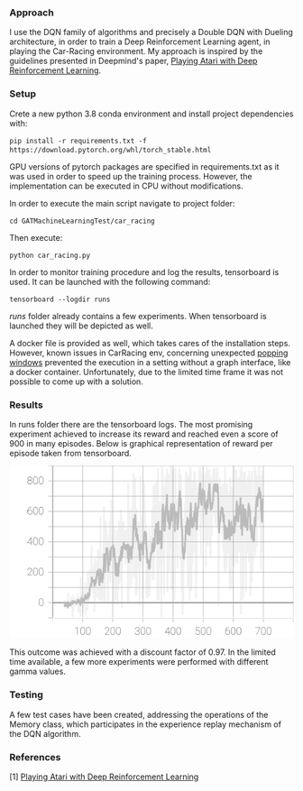 
### Approach

I use the DQN family of algorithms and precisely a Double DQN with Dueling architecture, in order to train a Deep Reinforcement
Learning agent, in playing the Car-Racing environment. My approach is inspired by the guidelines presented in Deepmind's paper,
[Playing Atari with Deep Reinforcement Learning](https://arxiv.org/abs/1312.5602).

### Setup

Crete a new python 3.8 conda environment and install project dependencies with: 
    
    pip install -r requirements.txt -f https://download.pytorch.org/whl/torch_stable.html

GPU versions of pytorch packages are specified in requirements.txt as it was used in order
to speed up the training process. However, the implementation can be executed in CPU without 
modifications.

In order to execute the main script navigate to project folder:

    cd GATMachineLearningTest/car_racing

Then execute:

    python car_racing.py

In order to monitor training procedure and log the results, tensorboard is used. It can
be launched with the following command:

    tensorboard --logdir runs

_runs_ folder already contains a few experiments. When tensorboard is launched they will be 
depicted as well. 

A docker file is provided as well, which takes cares of the installation steps.
However, known issues in CarRacing env, concerning unexpected [popping windows](https://github.com/openai/gym/issues/137)
prevented the execution in a setting without a graph interface, like a docker container. 
Unfortunately, due to the limited time frame it was not possible to come up with a 
solution.

### Results

In runs folder there are the tensorboard logs. The most promising experiment achieved to 
increase its reward and reached even a score of 900 in many episodes. Below is graphical 
representation of reward per episode taken from tensorboard.

![Agent Reward](car_racing/pictures/agent_reward.svg)

This outcome was achieved with a discount factor of 0.97. In the limited time available, a 
few more experiments were performed with different gamma values.


### Testing

A few test cases have been created, addressing the operations of the Memory class, which 
participates in the experience replay mechanism of the DQN algorithm.

### References 

[1] [Playing Atari with Deep Reinforcement Learning](https://arxiv.org/abs/1312.5602)